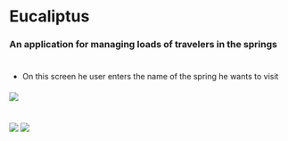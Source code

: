 
# Eucaliptus

####
### An application for managing loads of travelers in the springs
#
- On this screen he user enters the name of the spring he wants to visit
####
![](/home/michael/projects/Eucaliptus/imges/main_screen.png)
#
#

![](/home/michael/projects/Eucaliptus/imges/after_search.png)
![](/home/michael/projects/Eucaliptus/imges/after_update_btn.png)